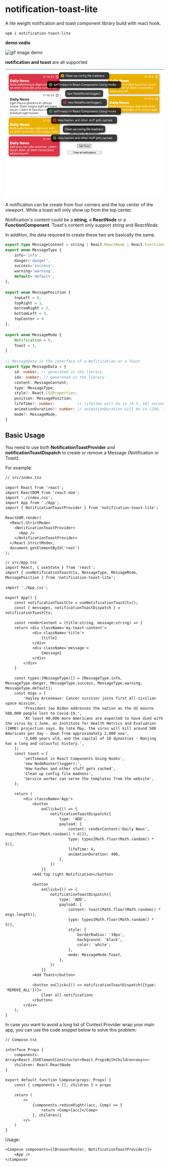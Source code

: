 # notification-toast-lite

A lite weight notification and toast component library build with react hook.

`npm i notification-toast-lite`

**demo vedio**

![gif image demo](/assets/notificationDemo.gif)

**notification and toast** are all supported

![screen shot of notification and toast](/assets/screenShot.png)

A notification can be create from four corners and the top center of the viewport. While a toast will only show up from the top center.

Notification's content could be a **string**, a **ReactNode** or a **FunctionComponent**. Toast's content only support *string* and *ReactNode*.

In addition, the data required to create these two are basically the same.

```TypeScript
export type MessageContent = string | React.ReactNode | React.FunctionComponent;
export enum MessageType {
    info='info',
    danger='danger',
    success='success',
    warning='warning',
    default='default',
};

export enum MessagePosition {
    topLeft = 0,
    topRight = 1,
    bottomRight = 2,
    bottomLeft = 3,
    topCenter = 4
};

export enum MessageMode {
    Notification = 0,
    Toast = 1,
}

// MessageData is the interface of a Nofitication or a Toast 
export type MessageData = {
    id: number; // generated in the library
    idx: number; // generated in the library
    content: MessageContent;
    type: MessageType;
    style?: React.CSSProperties;
    position: MessagePosition;
    lifeTime?: number;          // lifetime will be in [0.5, 10] seconds or Infinity
    animationDuration?: number; // animationDuration will be in [250, 750] ms
    mode?: MessageMode;
}
```

## Basic Usage

You need to use both **NotificationToastProvider** and **notificationToastDispatch** to create or remove a Message (Notification or Toast).

For example: 

```tsx
// src/index.tsx

import React from 'react';
import ReactDOM from 'react-dom';
import './index.css';
import App from './App';
import { NotificationToastProvider } from 'notification-toast-lite';

ReactDOM.render(
  <React.StrictMode>
    <NotificationToastProvider>
      <App />
    </NotificationToastProvider>
  </React.StrictMode>,
  document.getElementById('root')
);
```

```tsx
// src/App.tsx
import React, { useState } from 'react';
import { useNotificationToastCtx, MessageType, MessageMode, MessagePosition } from 'notification-toast-lite';

import './App.css';

export App() {
    const notificationToastCtx = useNotificationToastCtx();
    const { messages, notificationToastDispatch } = notificationToastCtx;

    const renderContent = (title:string, message:string) => {
    return <div className='my-toast-content'>
            <div className='title'>
                {title}
            </div>
            <div className='message'>
                {message}
            </div>
        </div>
    }

    const types:(MessageType)[] = [MessageType.info, MessageType.danger, MessageType.success, MessageType.warning, MessageType.default];
    const msgs = [
        'Hayley Arceneaux: Cancer survivor joins first all-civilian space mission.',
        'President Joe Biden addresses the nation as the US mourns 500,000 people lost to Covid-19.',
        'At least 90,000 more Americans are expected to have died with the virus by 1 June, an Institute for Health Metrics and Evaluation (IHME) projection says. By late May, the virus will kill around 500 Americans per day - down from approximately 2,000 now',
        '2,600 years old, and the capital of 10 dynasties - Nanjing has a long and colourful history.',
    ];
    const toast = [
        'setTimeout in React Components Using Hooks',
        'new NodeRouter(logger);',  
        'How hashes and other stuff gets cached',
        'Clean up config file madness',
        'Service worker can serve the templates from the website',
    ];

    return (
        <div classsName='App'>
            <button
                onClick={() => {
                    notificationToastDispatch({
                        type: 'ADD',
                        payload: {
                            content: renderContent('Daily News', msgs[Math.floor(Math.random() * 4)]),
                            type: types[Math.floor(Math.random() * 5)],
                            lifeTime: 4,
                            animationDuration: 400,
                        },
                    })
                }}
            >Add top right Notification</button>

            <button
                onClick={() => {
                    notificationToastDispatch({
                        type: 'ADD',
                        payload: {
                            content: toast[Math.floor(Math.random() * msgs.length)],
                            type: types[Math.floor(Math.random() * 5)],
                            style: {
                                borderRadius: '10px',
                                background: 'black',
                                color: 'white',
                            },
                            mode: MessageMode.Toast,
                        },
                    })
                }}
            >Add Toast</button>

            <button onClick={() => notificationToastDispatch({type: 'REMOVE_ALL'})}>
                Clear all notifications
            </button>
        </div>
    );
}
```

In case you want to avoid a long list of Context Provider wrap your main app, you can use the code snippet below to solve this problem:

```tsx
// Compose.tsx

interface Props {
    components: Array<React.JSXElementConstructor<React.PropsWithChildren<any>>>
    children: React.ReactNode
}

export default function Compose(props: Props) {
    const { components = [], children } = props

    return (
        <>
            {components.reduceRight((acc, Comp) => {
                return <Comp>{acc}</Comp>
            }, children)}
        </>
    )
}
```

Usage:

```tsx
<Compose components={[BrowserRouter, NotificationToastProvider]}>
    <App />
</Compose>
```

